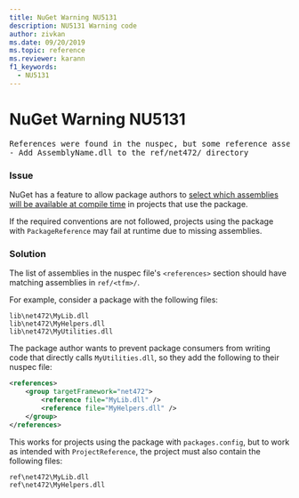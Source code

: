 ```yaml
---
title: NuGet Warning NU5131
description: NU5131 Warning code
author: zivkan
ms.date: 09/20/2019
ms.topic: reference
ms.reviewer: karann
f1_keywords: 
  - NU5131
---
```


# NuGet Warning NU5131

<pre>References were found in the nuspec, but some reference assemblies were not found in both the nuspec and ref folder. Add the following reference assemblies:
- Add AssemblyName.dll to the ref/net472/ directory</pre>

### Issue

NuGet has a feature to allow package authors to [select which assemblies will be available at compile time](https://docs.microsoft.com/en-gb/nuget/create-packages/select-assemblies-referenced-by-projects) in projects that use the package.

If the required conventions are not followed, projects using the package with `PackageReference` may fail at runtime due to missing assemblies.

### Solution

The list of assemblies in the nuspec file's `<references>` section should have matching assemblies in `ref/<tfm>/`.

For example, consider a package with the following files:

```text
lib\net472\MyLib.dll
lib\net472\MyHelpers.dll
lib\net472\MyUtilities.dll
```

The package author wants to prevent package consumers from writing code that directly calls `MyUtilities.dll`, so they add the following to their nuspec file:

```xml
<references>
    <group targetFramework="net472">
        <reference file="MyLib.dll" />
        <reference file="MyHelpers.dll" />
    </group>
</references>
```

This works for projects using the package with `packages.config`, but to work as intended with `ProjectReference`, the project must also contain the following files:

```text
ref\net472\MyLib.dll
ref\net472\MyHelpers.dll
```
